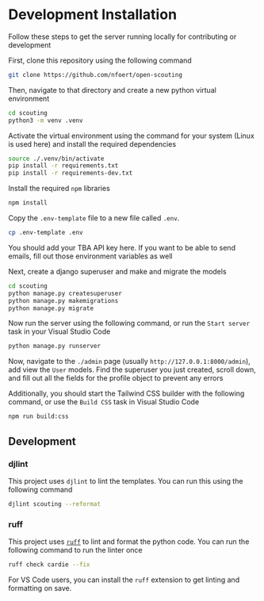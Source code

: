 # Development Installation
Follow these steps to get the server running locally for contributing or development

First, clone this repository using the following command
```bash
git clone https://github.com/nfoert/open-scouting
```

Then, navigate to that directory and create a new python virtual environment
```bash
cd scouting
python3 -m venv .venv
```

Activate the virtual environment using the command for your system (Linux is used here) and install the required dependencies
```bash
source ./.venv/bin/activate
pip install -r requirements.txt
pip install -r requirements-dev.txt
```

Install the required `npm` libraries
```bash
npm install
```

Copy the `.env-template` file to a new file called `.env`.
```bash
cp .env-template .env
```
You should add your TBA API key here. If you want to be able to send emails, fill out those environment variables as well

Next, create a django superuser and make and migrate the models
```bash
cd scouting
python manage.py createsuperuser
python manage.py makemigrations
python manage.py migrate
```

Now run the server using the following command, or run the `Start server` task in your Visual Studio Code
```bash
python manage.py runserver
```

Now, navigate to the `./admin` page (usually `http://127.0.0.1:8000/admin`), add view the `User` models. Find the superuser you just created, scroll down, and fill out all the fields for the profile object to prevent any errors

Additionally, you should start the Tailwind CSS builder with the following command, or use the `Build CSS` task in Visual Studio Code
```bash
npm run build:css
```

## Development
### djlint
This project uses `djlint` to lint the templates. You can run this using the following command
```bash
djlint scouting --reformat
```

### ruff
This project uses [`ruff`](https://docs.astral.sh/ruff/) to lint and format the python code.
You can run the following command to run the linter once
```bash
ruff check cardie --fix
```
For VS Code users, you can install the `ruff` extension to get linting and formatting on save.